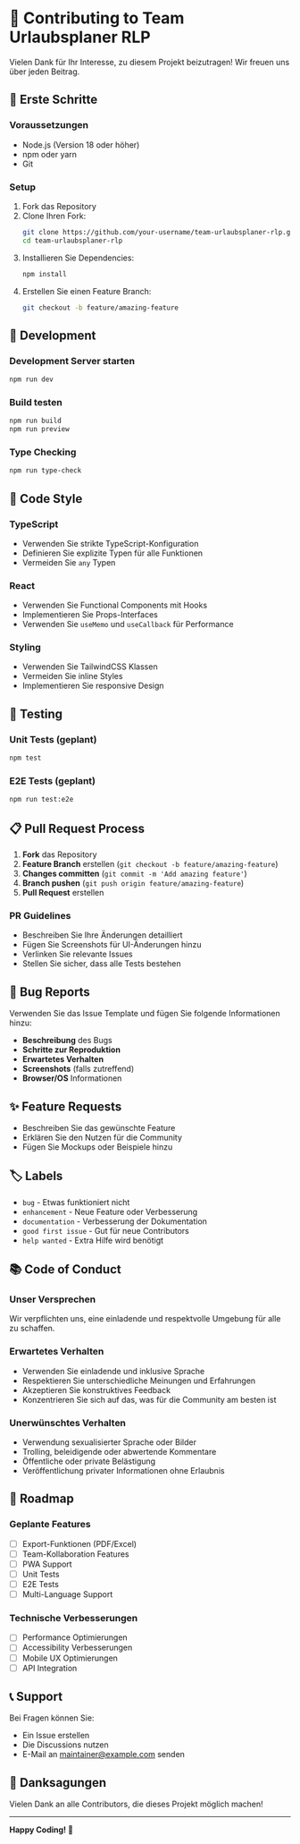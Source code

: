 # 🤝 Contributing to Team Urlaubsplaner RLP

Vielen Dank für Ihr Interesse, zu diesem Projekt beizutragen! Wir freuen uns über jeden Beitrag.

## 🚀 Erste Schritte

### Voraussetzungen

- Node.js (Version 18 oder höher)
- npm oder yarn
- Git

### Setup

1. Fork das Repository
2. Clone Ihren Fork:
   ```bash
   git clone https://github.com/your-username/team-urlaubsplaner-rlp.git
   cd team-urlaubsplaner-rlp
   ```
3. Installieren Sie Dependencies:
   ```bash
   npm install
   ```
4. Erstellen Sie einen Feature Branch:
   ```bash
   git checkout -b feature/amazing-feature
   ```

## 🔧 Development

### Development Server starten

```bash
npm run dev
```

### Build testen

```bash
npm run build
npm run preview
```

### Type Checking

```bash
npm run type-check
```

## 📝 Code Style

### TypeScript

- Verwenden Sie strikte TypeScript-Konfiguration
- Definieren Sie explizite Typen für alle Funktionen
- Vermeiden Sie `any` Typen

### React

- Verwenden Sie Functional Components mit Hooks
- Implementieren Sie Props-Interfaces
- Verwenden Sie `useMemo` und `useCallback` für Performance

### Styling

- Verwenden Sie TailwindCSS Klassen
- Vermeiden Sie inline Styles
- Implementieren Sie responsive Design

## 🧪 Testing

### Unit Tests (geplant)

```bash
npm test
```

### E2E Tests (geplant)

```bash
npm run test:e2e
```

## 📋 Pull Request Process

1. **Fork** das Repository
2. **Feature Branch** erstellen (`git checkout -b feature/amazing-feature`)
3. **Changes committen** (`git commit -m 'Add amazing feature'`)
4. **Branch pushen** (`git push origin feature/amazing-feature`)
5. **Pull Request** erstellen

### PR Guidelines

- Beschreiben Sie Ihre Änderungen detailliert
- Fügen Sie Screenshots für UI-Änderungen hinzu
- Verlinken Sie relevante Issues
- Stellen Sie sicher, dass alle Tests bestehen

## 🐛 Bug Reports

Verwenden Sie das Issue Template und fügen Sie folgende Informationen hinzu:

- **Beschreibung** des Bugs
- **Schritte zur Reproduktion**
- **Erwartetes Verhalten**
- **Screenshots** (falls zutreffend)
- **Browser/OS** Informationen

## ✨ Feature Requests

- Beschreiben Sie das gewünschte Feature
- Erklären Sie den Nutzen für die Community
- Fügen Sie Mockups oder Beispiele hinzu

## 🏷️ Labels

- `bug` - Etwas funktioniert nicht
- `enhancement` - Neue Feature oder Verbesserung
- `documentation` - Verbesserung der Dokumentation
- `good first issue` - Gut für neue Contributors
- `help wanted` - Extra Hilfe wird benötigt

## 📚 Code of Conduct

### Unser Versprechen

Wir verpflichten uns, eine einladende und respektvolle Umgebung für alle zu schaffen.

### Erwartetes Verhalten

- Verwenden Sie einladende und inklusive Sprache
- Respektieren Sie unterschiedliche Meinungen und Erfahrungen
- Akzeptieren Sie konstruktives Feedback
- Konzentrieren Sie sich auf das, was für die Community am besten ist

### Unerwünschtes Verhalten

- Verwendung sexualisierter Sprache oder Bilder
- Trolling, beleidigende oder abwertende Kommentare
- Öffentliche oder private Belästigung
- Veröffentlichung privater Informationen ohne Erlaubnis

## 🎯 Roadmap

### Geplante Features

- [ ] Export-Funktionen (PDF/Excel)
- [ ] Team-Kollaboration Features
- [ ] PWA Support
- [ ] Unit Tests
- [ ] E2E Tests
- [ ] Multi-Language Support

### Technische Verbesserungen

- [ ] Performance Optimierungen
- [ ] Accessibility Verbesserungen
- [ ] Mobile UX Optimierungen
- [ ] API Integration

## 📞 Support

Bei Fragen können Sie:

- Ein Issue erstellen
- Die Discussions nutzen
- E-Mail an maintainer@example.com senden

## 🙏 Danksagungen

Vielen Dank an alle Contributors, die dieses Projekt möglich machen!

---

**Happy Coding! 🚀**
